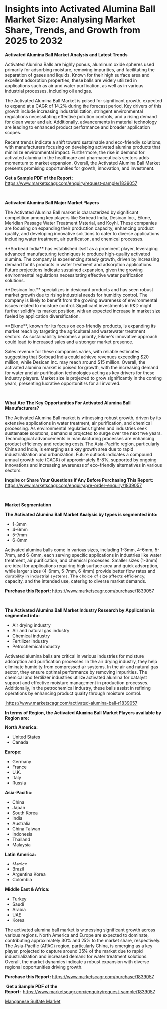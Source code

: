 <p><h1>Insights into Activated Alumina Ball Market Size: Analysing Market Share, Trends, and Growth from 2025 to 2032</h1></p><p><strong>Activated Alumina Ball Market Analysis and Latest Trends</strong></p>
<p><p>Activated Alumina Balls are highly porous, aluminum oxide spheres used primarily for adsorbing moisture, removing impurities, and facilitating the separation of gases and liquids. Known for their high surface area and excellent adsorption properties, these balls are widely utilized in applications such as air and water purification, as well as in various industrial processes, including oil and gas.</p><p>The Activated Alumina Ball Market is poised for significant growth, expected to expand at a CAGR of 14.2% during the forecast period. Key drivers of this growth include increasing industrialization, stringent environmental regulations necessitating effective pollution controls, and a rising demand for clean water and air. Additionally, advancements in material technology are leading to enhanced product performance and broader application scopes. </p><p>Recent trends indicate a shift toward sustainable and eco-friendly solutions, with manufacturers focusing on developing activated alumina products that minimize environmental impact. Furthermore, the rise in demand for activated alumina in the healthcare and pharmaceuticals sectors adds momentum to market expansion. Overall, the Activated Alumina Ball Market presents promising opportunities for growth, innovation, and investment.</p></p>
<p><strong>Get a Sample PDF of the Report:&nbsp;</strong> <a href="https://www.marketscagr.com/enquiry/request-sample/1839057?utm_campaign=3001&utm_medium=2&utm_source=Github&utm_content=ia&utm_term=01042025&utm_id=activated-alumina-ball">https://www.marketscagr.com/enquiry/request-sample/1839057</a></p>
<p>&nbsp;</p>
<p><strong>Activated Alumina Ball Major Market Players</strong></p>
<p><p>The Activated Alumina Ball market is characterized by significant competition among key players like Sorbead India, Desican Inc., Eikme, Meridian Passage Water Treatment Material, and Koyhl. These companies are focusing on expanding their production capacity, enhancing product quality, and developing innovative solutions to cater to diverse applications including water treatment, air purification, and chemical processes.</p><p>**Sorbead India** has established itself as a prominent player, leveraging advanced manufacturing techniques to produce high-quality activated alumina. The company is experiencing steady growth, driven by increasing demand for its products in water treatment and adsorption applications. Future projections indicate sustained expansion, given the growing environmental regulations necessitating effective water purification solutions.</p><p>**Desican Inc.** specializes in desiccant products and has seen robust market growth due to rising industrial needs for humidity control. The company is likely to benefit from the growing awareness of environmental issues related to moisture control. Significant investments in R&D might further solidify its market position, with an expected increase in market size fueled by application diversification.</p><p>**Eikme**, known for its focus on eco-friendly products, is expanding its market reach by targeting the agricultural and wastewater treatment sectors. As sustainability becomes a priority, Eikme's innovative approach could lead to increased sales and a stronger market presence.</p><p>Sales revenue for these companies varies, with reliable estimates suggesting that Sorbead India could achieve revenues exceeding $20 million, while Desican Inc. may reach around $15 million. Overall, the activated alumina market is poised for growth, with the increasing demand for water and air purification technologies acting as key drivers for these industry players. Market size is projected to grow significantly in the coming years, presenting lucrative opportunities for all involved.</p></p>
<p>&nbsp;</p>
<p><strong>What Are The Key Opportunities For Activated Alumina Ball Manufacturers?</strong></p>
<p><p>The Activated Alumina Ball market is witnessing robust growth, driven by its extensive applications in water treatment, air purification, and chemical processing. As environmental regulations tighten and industries seek sustainable solutions, demand is projected to surge over the next five years. Technological advancements in manufacturing processes are enhancing product efficiency and reducing costs. The Asia-Pacific region, particularly China and India, is emerging as a key growth area due to rapid industrialization and urbanization. Future outlook indicates a compound annual growth rate (CAGR) of approximately 6-8%, supported by ongoing innovations and increasing awareness of eco-friendly alternatives in various sectors.</p></p>
<p><strong>Inquire or Share Your Questions If Any Before Purchasing This Report:</strong> <a href="https://www.marketscagr.com/enquiry/pre-order-enquiry/1839057?utm_campaign=3001&utm_medium=2&utm_source=Github&utm_content=ia&utm_term=01042025&utm_id=activated-alumina-ball">https://www.marketscagr.com/enquiry/pre-order-enquiry/1839057</a></p>
<p>&nbsp;</p>
<p><strong>Market Segmentation</strong></p>
<p><strong>The Activated Alumina Ball Market Analysis by types is segmented into:</strong></p>
<p><ul><li>1-3mm</li><li>4-6mm</li><li>5-7mm</li><li>6-8mm</li></ul></p>
<p><p>Activated alumina balls come in various sizes, including 1-3mm, 4-6mm, 5-7mm, and 6-8mm, each serving specific applications in industries like water treatment, air purification, and chemical processes. Smaller sizes (1-3mm) are ideal for applications requiring high surface area and quick adsorption, while larger sizes (4-6mm, 5-7mm, 6-8mm) provide better flow rates and durability in industrial systems. The choice of size affects efficiency, capacity, and the intended use, catering to diverse market demands.</p></p>
<p><strong>Purchase this Report:&nbsp;</strong><a href="https://www.marketscagr.com/purchase/1839057?utm_campaign=3001&utm_medium=2&utm_source=Github&utm_content=ia&utm_term=01042025&utm_id=activated-alumina-ball">https://www.marketscagr.com/purchase/1839057</a></p>
<p>&nbsp;</p>
<p><strong>The Activated Alumina Ball Market Industry Research by Application is segmented into:</strong></p>
<p><ul><li>Air drying industry</li><li>Air and natural gas industry</li><li>Chemical industry</li><li>Fertilizer industry</li><li>Petrochemical industry</li></ul></p>
<p><p>Activated alumina balls are critical in various industries for moisture adsorption and purification processes. In the air drying industry, they help eliminate humidity from compressed air systems. In the air and natural gas sector, they ensure optimal performance by removing impurities. The chemical and fertilizer industries utilize activated alumina for catalyst support and effective moisture management in production processes. Additionally, in the petrochemical industry, these balls assist in refining operations by enhancing product quality through moisture control.</p></p>
<p><a href="https://www.marketscagr.com/activated-alumina-ball-r1839057?utm_campaign=3001&utm_medium=2&utm_source=Github&utm_content=ia&utm_term=01042025&utm_id=activated-alumina-ball">&nbsp;https://www.marketscagr.com/activated-alumina-ball-r1839057</a></p>
<p><strong>In terms of Region, the Activated Alumina Ball Market Players available by Region are:</strong></p>
<p>
    <p> <strong> North America: </strong>
        <ul>
            <li>United States</li>
            <li>Canada</li>
        </ul>
        </p> 
    <p> <strong> Europe: </strong>
        <ul>
            <li>Germany</li>
            <li>France</li>
            <li>U.K.</li>
            <li>Italy</li>
            <li>Russia</li>
        </ul>
        </p> 
    <p> <strong> Asia-Pacific: </strong>
        <ul>
            <li>China</li>
            <li>Japan</li>
            <li>South Korea</li>
            <li>India</li>
            <li>Australia</li>
            <li>China Taiwan</li>
            <li>Indonesia</li>
            <li>Thailand</li>
            <li>Malaysia</li>
        </ul>
        </p> 
    <p> <strong> Latin America: </strong>
        <ul>
            <li>Mexico</li>
            <li>Brazil</li>
            <li>Argentina Korea</li>
            <li>Colombia</li>
        </ul>
        </p> 
    <p> <strong> Middle East & Africa: </strong>
        <ul>
            <li>Turkey</li>
            <li>Saudi</li>
            <li>Arabia</li>
            <li>UAE</li>
            <li>Korea</li>
        </ul>
    </p>
    </p>
<p><p>The activated alumina ball market is witnessing significant growth across various regions. North America and Europe are expected to dominate, contributing approximately 30% and 25% to the market share, respectively. The Asia-Pacific (APAC) region, particularly China, is emerging as a key player, projected to capture around 35% of the market due to rapid industrialization and increased demand for water treatment solutions. Overall, the market dynamics indicate a robust expansion with diverse regional opportunities driving growth.</p></p>
<p><strong>Purchase this Report: </strong><a href="https://www.marketscagr.com/purchase/1839057?utm_campaign=3001&utm_medium=2&utm_source=Github&utm_content=ia&utm_term=01042025&utm_id=activated-alumina-ball">https://www.marketscagr.com/purchase/1839057</a></p>
<p>&nbsp;<strong>Get a Sample PDF of the Report:&nbsp;&nbsp;</strong><a href="https://www.marketscagr.com/enquiry/request-sample/1839057?utm_campaign=3001&utm_medium=2&utm_source=Github&utm_content=ia&utm_term=01042025&utm_id=activated-alumina-ball">https://www.marketscagr.com/enquiry/request-sample/1839057</a></p>
<p><strong></strong></p>
<p><p><a href="https://github.com/amoakuolaopa/Market-Research-Report-List-1/blob/main/manganese-sulfate-market.md?utm_campaign=3001&utm_medium=2&utm_source=Github&utm_content=ia&utm_term=01042025&utm_id=activated-alumina-ball">Manganese Sulfate Market</a></p></p>